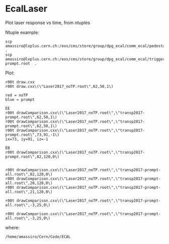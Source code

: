 # EcalLaser

Plot laser response vs time, from ntuples

Ntuple example:

    scp amassiro@lxplus.cern.ch:/eos/cms/store/group/dpg_ecal/comm_ecal/pedestals_gainratio/Laser2017_noTP.root .
    scp amassiro@lxplus.cern.ch:/eos/cms/store/group/dpg_ecal/comm_ecal/trigger/lkardapo/tuples/transp2017-prompt.root  .

Plot:

    r00t draw.cxx
    r00t draw.cxx\(\"Laser2017_noTP.root\",62,50,1\)
    
    red = noTP 
    blue = prompt
    
    EE
    r00t drawComparison.cxx\(\"Laser2017_noTP.root\",\"transp2017-prompt.root\",62,50,1\)
    r00t drawComparison.cxx\(\"Laser2017_noTP.root\",\"transp2017-prompt.root\",62,50,1\)
    r00t drawComparison.cxx\(\"Laser2017_noTP.root\",\"transp2017-prompt.root\",73,91,-1\)
    ix=73, iy=91, iz=-1
    
    EB
    r00t drawComparison.cxx\(\"Laser2017_noTP.root\",\"transp2017-prompt.root\",82,120,0\)
    
    
    r00t drawComparison.cxx\(\"Laser2017_noTP.root\",\"transp2017-prompt-all.root\",82,120,0\)
    r00t drawComparison.cxx\(\"Laser2017_noTP.root\",\"transp2017-prompt-all.root\",20,120,0\)
    r00t drawComparison.cxx\(\"Laser2017_noTP.root\",\"transp2017-prompt-all.root\",21,120,0\)
    
    r00t drawComparison.cxx\(\"Laser2017_noTP.root\",\"transp2017-prompt-all.root\",-3,25,0\)
    
    r00t drawComparison.cxx\(\"Laser2017_noTP.root\",\"transp2017-prompt-all.root\",-3,25,0\)
    
    
    
    
    
where:

    /home/amassiro/Cern/Code/ECAL